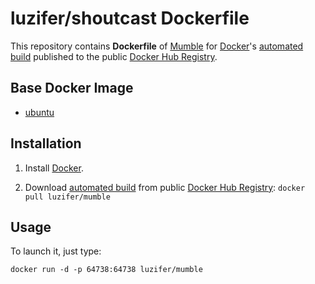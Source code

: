 # luzifer/shoutcast Dockerfile

This repository contains **Dockerfile** of [Mumble](http://wiki.mumble.info/wiki/Main_Page) for [Docker](https://www.docker.com/)'s [automated build](https://registry.hub.docker.com/u/luzifer/mumble/) published to the public [Docker Hub Registry](https://registry.hub.docker.com/).

## Base Docker Image

- [ubuntu](https://registry.hub.docker.com/_/ubuntu/)

## Installation

1. Install [Docker](https://www.docker.com/).

2. Download [automated build](https://registry.hub.docker.com/u/luzifer/mumble/) from public [Docker Hub Registry](https://registry.hub.docker.com/): `docker pull luzifer/mumble`

## Usage

To launch it, just type:

```
docker run -d -p 64738:64738 luzifer/mumble
```
